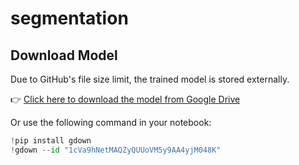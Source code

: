 # segmentation
## Download Model

Due to GitHub's file size limit, the trained model is stored externally.

👉 [Click here to download the model from Google Drive](https://drive.google.com/file/d/1hPOZ90Uc054k7uygkQKlL0feIQ6UaiYt/view?usp=sharing)

Or use the following command in your notebook:

```python
!pip install gdown
!gdown --id "1cVa9hNetMAQZyQUUoVM5y9AA4yjM048K"
